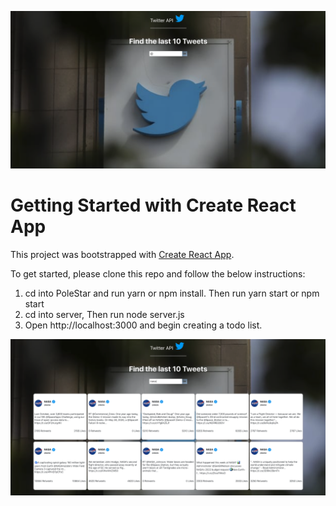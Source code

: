 ![alt text](src/assets/preview1.png)



# Getting Started with Create React App

This project was bootstrapped with [Create React App](https://github.com/facebook/create-react-app).

To get started, please clone this repo and follow the below instructions:

1) cd into PoleStar and run yarn or npm install. Then run yarn start or npm start
2) cd into server,  Then run node server.js
3) Open http://localhost:3000 and begin creating a todo list.



![alt text](src/assets/preview2.png)

